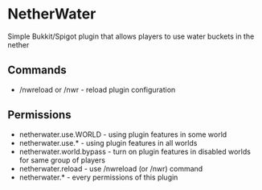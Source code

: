 # NetherWater
Simple Bukkit/Spigot plugin that allows players to use water buckets in the nether

## Commands
- /nwreload or /nwr - reload plugin configuration

## Permissions
- netherwater.use.WORLD - using plugin features in some world
- netherwater.use.* - using plugin features in all worlds
- netherwater.world.bypass - turn on plugin features in disabled worlds for same group of players
- netherwater.reload - use /nwreload (or /nwr) command
- netherwater.* - every permissions of this plugin
